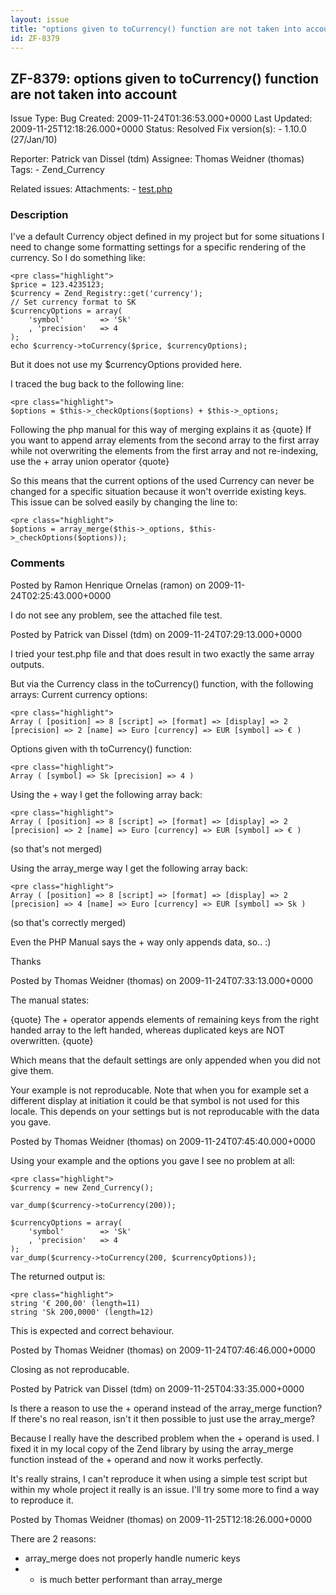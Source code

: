 ```yaml
---
layout: issue
title: "options given to toCurrency() function are not taken into account"
id: ZF-8379
---
```


ZF-8379: options given to toCurrency() function are not taken into account
--------------------------------------------------------------------------

 Issue Type: Bug Created: 2009-11-24T01:36:53.000+0000 Last Updated: 2009-11-25T12:18:26.000+0000 Status: Resolved Fix version(s): - 1.10.0 (27/Jan/10)
 
 Reporter:  Patrick van Dissel (tdm)  Assignee:  Thomas Weidner (thomas)  Tags: - Zend\_Currency
 
 Related issues: 
 Attachments: - [test.php](/issues/secure/attachment/12422/test.php)
 
### Description

I've a default Currency object defined in my project but for some situations I need to change some formatting settings for a specific rendering of the currency. So I do something like:

 
    <pre class="highlight">
    $price = 123.4235123;
    $currency = Zend_Registry::get('currency');
    // Set currency format to SK
    $currencyOptions = array(
        'symbol'        => 'Sk'
        , 'precision'   => 4
    );
    echo $currency->toCurrency($price, $currencyOptions);


But it does not use my $currencyOptions provided here.

I traced the bug back to the following line:

 
    <pre class="highlight">
    $options = $this->_checkOptions($options) + $this->_options;


Following the php manual for this way of merging explains it as {quote} If you want to append array elements from the second array to the first array while not overwriting the elements from the first array and not re-indexing, use the + array union operator {quote}

So this means that the current options of the used Currency can never be changed for a specific situation because it won't override existing keys. This issue can be solved easily by changing the line to:

 
    <pre class="highlight">
    $options = array_merge($this->_options, $this->_checkOptions($options));


 

 

### Comments

Posted by Ramon Henrique Ornelas (ramon) on 2009-11-24T02:25:43.000+0000

I do not see any problem, see the attached file test.

 

 

Posted by Patrick van Dissel (tdm) on 2009-11-24T07:29:13.000+0000

I tried your test.php file and that does result in two exactly the same array outputs.

But via the Currency class in the toCurrency() function, with the following arrays: Current currency options:

 
    <pre class="highlight">
    Array ( [position] => 8 [script] => [format] => [display] => 2 [precision] => 2 [name] => Euro [currency] => EUR [symbol] => € ) 


Options given with th toCurrency() function:

 
    <pre class="highlight">
    Array ( [symbol] => Sk [precision] => 4 )


Using the + way I get the following array back:

 
    <pre class="highlight">
    Array ( [position] => 8 [script] => [format] => [display] => 2 [precision] => 2 [name] => Euro [currency] => EUR [symbol] => € )


(so that's not merged)

Using the array\_merge way I get the following array back:

 
    <pre class="highlight">
    Array ( [position] => 8 [script] => [format] => [display] => 2 [precision] => 4 [name] => Euro [currency] => EUR [symbol] => Sk )


(so that's correctly merged)

Even the PHP Manual says the + way only appends data, so.. :)

Thanks

 

 

Posted by Thomas Weidner (thomas) on 2009-11-24T07:33:13.000+0000

The manual states:

{quote} The + operator appends elements of remaining keys from the right handed array to the left handed, whereas duplicated keys are NOT overwritten. {quote}

Which means that the default settings are only appended when you did not give them.

Your example is not reproducable. Note that when you for example set a different display at initiation it could be that symbol is not used for this locale. This depends on your settings but is not reproducable with the data you gave.

 

 

Posted by Thomas Weidner (thomas) on 2009-11-24T07:45:40.000+0000

Using your example and the options you gave I see no problem at all:

 
    <pre class="highlight">
    $currency = new Zend_Currency();
    
    var_dump($currency->toCurrency(200));
    
    $currencyOptions = array(
        'symbol'        => 'Sk'
        , 'precision'   => 4
    );
    var_dump($currency->toCurrency(200, $currencyOptions));


The returned output is:

 
    <pre class="highlight">
    string '€ 200,00' (length=11)
    string 'Sk 200,0000' (length=12)


This is expected and correct behaviour.

 

 

Posted by Thomas Weidner (thomas) on 2009-11-24T07:46:46.000+0000

Closing as not reproducable.

 

 

Posted by Patrick van Dissel (tdm) on 2009-11-25T04:33:35.000+0000

Is there a reason to use the + operand instead of the array\_merge function? If there's no real reason, isn't it then possible to just use the array\_merge?

Because I really have the described problem when the + operand is used. I fixed it in my local copy of the Zend library by using the array\_merge function instead of the + operand and now it works perfectly.

It's really strains, I can't reproduce it when using a simple test script but within my whole project it really is an issue. I'll try some more to find a way to reproduce it.

 

 

Posted by Thomas Weidner (thomas) on 2009-11-25T12:18:26.000+0000

There are 2 reasons:

- array\_merge does not properly handle numeric keys
- - is much better performant than array\_merge
 


 